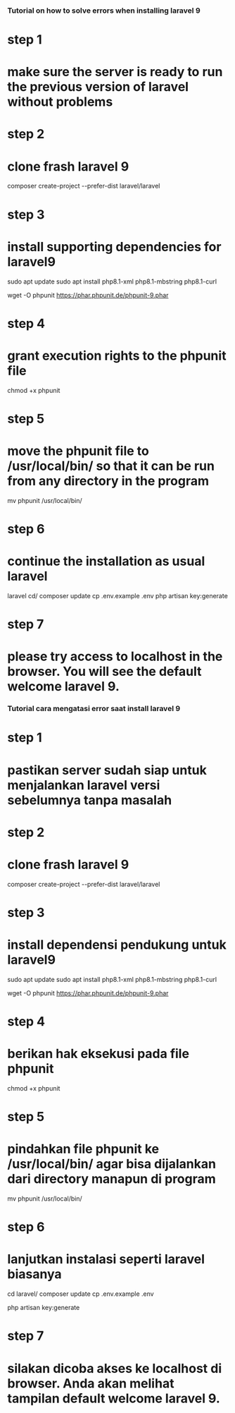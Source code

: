 ### Tutorial on how to solve errors when installing laravel 9


# step 1
# make sure the server is ready to run the previous version of laravel without problems

# step 2
# clone frash laravel 9

composer create-project --prefer-dist laravel/laravel

# step 3
# install supporting dependencies for laravel9

sudo apt update
sudo apt install php8.1-xml php8.1-mbstring php8.1-curl

wget -O phpunit https://phar.phpunit.de/phpunit-9.phar

# step 4
# grant execution rights to the phpunit file

chmod +x phpunit

# step 5
# move the phpunit file to /usr/local/bin/ so that it can be run from any directory in the program

mv phpunit /usr/local/bin/

# step 6
# continue the installation as usual laravel

laravel cd/
composer update
cp .env.example .env
php artisan key:generate

# step 7
# please try access to localhost in the browser. You will see the default welcome laravel 9.


### Tutorial cara mengatasi error saat install laravel 9


# step 1
# pastikan server sudah siap untuk menjalankan laravel versi sebelumnya tanpa masalah

# step 2
# clone frash laravel 9

composer create-project --prefer-dist laravel/laravel

# step 3
# install dependensi pendukung untuk laravel9

sudo apt update
sudo apt install php8.1-xml php8.1-mbstring php8.1-curl

wget -O phpunit https://phar.phpunit.de/phpunit-9.phar

# step 4
# berikan hak eksekusi pada file phpunit

chmod +x phpunit

# step 5
# pindahkan file phpunit ke /usr/local/bin/ agar bisa dijalankan dari directory manapun di program

mv phpunit /usr/local/bin/

# step 6
# lanjutkan instalasi seperti laravel biasanya

cd laravel/
composer update
cp .env.example .env

php artisan key:generate

# step 7
# silakan dicoba akses ke localhost di browser. Anda akan melihat tampilan default welcome laravel 9.



###

